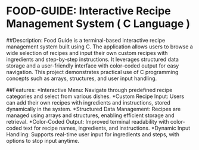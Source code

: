 # FOOD-GUIDE: Interactive Recipe Management System ( C Language )
##Description: 
Food Guide is a terminal-based interactive recipe management system built using C. The application allows users to browse a wide selection of recipes and input their own custom recipes with ingredients and step-by-step instructions. It leverages structured data storage and a user-friendly interface with color-coded output for easy navigation. This project demonstrates practical use of C programming concepts such as arrays, structures, and user input handling.


##Features:
*Interactive Menu: Navigate through predefined recipe categories and select from various dishes.
*Custom Recipe Input: Users can add their own recipes with ingredients and instructions, stored dynamically in the system.
*Structured Data Management: Recipes are managed using arrays and structures, enabling efficient storage and retrieval.
*Color-Coded Output: Improved terminal readability with color-coded text for recipe names, ingredients, and instructions.
*Dynamic Input Handling: Supports real-time user input for ingredients and steps, with options to stop input anytime.

